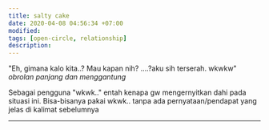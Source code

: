 ```yaml
---
title: salty cake
date: 2020-04-08 04:56:34 +07:00
modified:
tags: [open-circle, relationship]
description:
---
```


"Eh, gimana kalo kita..? Mau kapan nih? ....?aku sih terserah. wkwkw" _obrolan panjang dan menggantung_

Sebagai pengguna "wkwk.." entah kenapa gw mengernyitkan dahi pada situasi ini. Bisa-bisanya pakai wkwk.. tanpa ada pernyataan/pendapat yang jelas di kalimat sebelumnya

<hr>
